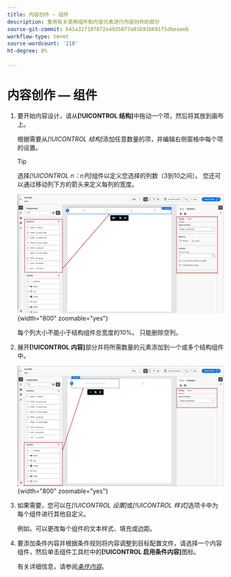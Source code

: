 ```yaml
---
title: 内容创作 — 组件
description: 重用有关使用组件和内容元素进行内容创作的部分
source-git-commit: b41a32710f872e4935077a01b91b691f5dbeaeeb
workflow-type: tm+mt
source-wordcount: '218'
ht-degree: 0%

---
```


# 内容创作 — 组件

1. 要开始内容设计，请从&#x200B;**[!UICONTROL 结构]**&#x200B;中拖动一个项，然后将其放到画布上。

   根据需要从&#x200B;_[!UICONTROL 结构]_&#x200B;添加任意数量的项，并编辑右侧窗格中每个项的设置。

   >[!TIP]
   >
   >选择&#x200B;_[!UICONTROL n：n列]_&#x200B;组件以定义您选择的列数（3到10之间）。 您还可以通过移动列下方的箭头来定义每列的宽度。

   ![将结构拖动到画布上并调整设置](../assets/content-design-shared/content-design-add-structure.png){width="800" zoomable="yes"}

   每个列大小不能小于结构组件总宽度的10%。 只能删除空列。

1. 展开&#x200B;**[!UICONTROL 内容]**&#x200B;部分并将所需数量的元素添加到一个或多个结构组件中。

   ![将内容元素拖到画布上并调整设置](../assets/content-design-shared/content-design-add-content.png){width="800" zoomable="yes"}
   <!--
   reference to the contents elements when we have a completed reference for each.--->

1. 如果需要，您可以在&#x200B;_[!UICONTROL 设置]_&#x200B;或&#x200B;_[!UICONTROL 样式]_&#x200B;选项卡中为每个组件进行其他自定义。

   例如，可以更改每个组件的文本样式、填充或边距。

1. 要添加条件内容并根据条件规则将内容调整到目标配置文件，请选择一个内容组件，然后单击组件工具栏中的&#x200B;**[!UICONTROL 启用条件内容]**&#x200B;图标。

   有关详细信息，请参阅&#x200B;[_条件内容_](../user/content/conditional-content.md)。
